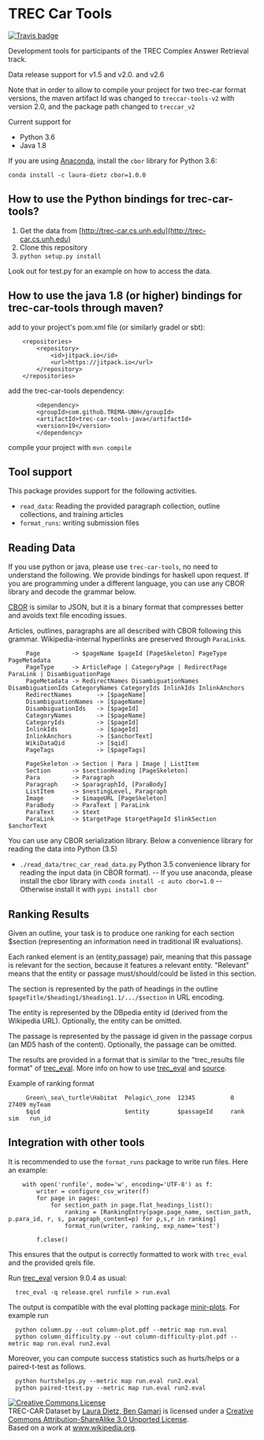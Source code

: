 # TREC Car Tools

[![Travis badge](https://travis-ci.org/TREMA-UNH/trec-car-tools.svg?branch=master)](https://travis-ci.org/TREMA-UNH/trec-car-tools)

Development tools for participants of the TREC Complex Answer Retrieval track.

Data release support for v1.5 and v2.0. and v2.6

Note that in order to allow to compile your project for two trec-car format versions, the maven artifact Id was changed to `treccar-tools-v2` with version 2.0, and the package path changed to `treccar_v2` 


Current support for
- Python 3.6
- Java 1.8

If you are using [Anaconda](https://www.anaconda.com/), install the `cbor`
library for Python 3.6:
```
conda install -c laura-dietz cbor=1.0.0 
```

## How to use the Python bindings for trec-car-tools?

1. Get the data from [http://trec-car.cs.unh.edu](http://trec-car.cs.unh.edu)
2. Clone this repository
3. `python setup.py install`

Look out for test.py for an example on how to access the data.


## How to use the java 1.8 (or higher) bindings for trec-car-tools through maven?

add to your project's pom.xml file (or similarly gradel or sbt):

~~~~
    <repositories>
        <repository>
            <id>jitpack.io</id>
            <url>https://jitpack.io</url>
        </repository>
    </repositories>
~~~~

add the trec-car-tools dependency:

~~~~
        <dependency>     
	    <groupId>com.github.TREMA-UNH</groupId>
	    <artifactId>trec-car-tools-java</artifactId>
	    <version>19</version>
        </dependency>
~~~~

compile your project with `mvn compile`




## Tool support

This package provides support for the following activities.

- `read_data`:  Reading the provided paragraph collection, outline collections, and training articles
- `format_runs`: writing submission files


## Reading Data

If you use python or java, please use `trec-car-tools`, no need to understand the following.  We provide bindings for haskell upon request.  If you are programming under a different language, you can use any CBOR library and decode the grammar below.

[CBOR](cbor.io) is similar to JSON, but it is a binary format that compresses better and avoids text file encoding issues.

Articles, outlines, paragraphs are all described with CBOR following this grammar. Wikipedia-internal hyperlinks are preserved through `ParaLink`s.


~~~~~
     Page         -> $pageName $pageId [PageSkeleton] PageType PageMetadata
     PageType     -> ArticlePage | CategoryPage | RedirectPage ParaLink | DisambiguationPage
     PageMetadata -> RedirectNames DisambiguationNames DisambiguationIds CategoryNames CategoryIds InlinkIds InlinkAnchors
     RedirectNames       -> [$pageName] 
     DisambiguationNames -> [$pageName] 
     DisambiguationIds   -> [$pageId] 
     CategoryNames       -> [$pageName] 
     CategoryIds         -> [$pageId] 
     InlinkIds           -> [$pageId] 
     InlinkAnchors       -> [$anchorText] 
     WikiDataQid         -> [$qid] 
     PageTags            -> [$pageTags] 
     
     PageSkeleton -> Section | Para | Image | ListItem
     Section      -> $sectionHeading [PageSkeleton]
     Para         -> Paragraph
     Paragraph    -> $paragraphId, [ParaBody]
     ListItem     -> $nestingLevel, Paragraph
     Image        -> $imageURL [PageSkeleton]
     ParaBody     -> ParaText | ParaLink
     ParaText     -> $text
     ParaLink     -> $targetPage $targetPageId $linkSection $anchorText
~~~~~

You can use any CBOR serialization library. Below a convenience library for reading the data into Python (3.5)

- `./read_data/trec_car_read_data.py` 
Python 3.5 convenience library for reading the input data (in CBOR format).
-- If you use anaconda, please install the cbor library with `conda install -c auto cbor=1.0`
-- Otherwise install it with `pypi install cbor`

## Ranking Results

Given an outline, your task is to produce one ranking for each section $section (representing an information need in traditional IR evaluations).

Each ranked element is an (entity,passage) pair, meaning that this passage is relevant for the section, because it features a relevant entity. "Relevant" means that the entity or passage must/should/could be listed in this section. 

The section is represented by the path of headings in the outline `$pageTitle/$heading1/$heading1.1/.../$section` in URL encoding.

The entity is represented by the DBpedia entity id (derived from the Wikipedia URL). Optionally, the entity can be omitted.

The passage is represented by the passage id given in the passage corpus (an MD5 hash of the content). Optionally, the passage can be omitted.


The results are provided in a format that is similar to the "trec\_results file format" of [trec_eval](http://trec.nist.gov/trec_eval). More info on how to use [trec_eval](http://stackoverflow.com/questions/4275825/how-to-evaluate-a-search-retrieval-engine-using-trec-eval) and [source](https://github.com/usnistgov/trec_eval).

Example of ranking format
~~~~~
     Green\_sea\_turtle\Habitat  Pelagic\_zone  12345          0     27409 myTeam 
     $qid                        $entity        $passageId     rank  sim   run_id 
~~~~~



## Integration with other tools

It is recommended to use the `format_runs` package to write run files. Here an example:


        with open('runfile', mode='w', encoding='UTF-8') as f:
            writer = configure_csv_writer(f)
            for page in pages:
                for section_path in page.flat_headings_list():
                    ranking = [RankingEntry(page.page_name, section_path, p.para_id, r, s, paragraph_content=p) for p,s,r in ranking]
                    format_run(writer, ranking, exp_name='test')

            f.close()

This ensures that the output is correctly formatted to work with `trec_eval` and the provided qrels file.

Run [trec_eval](https://github.com/usnistgov/trec_eval/blob/master/README) version 9.0.4 as usual:

      trec_eval -q release.qrel runfile > run.eval

The output is compatible with the eval plotting package [minir-plots](https://github.com/laura-dietz/minir-plots). For example run

      python column.py --out column-plot.pdf --metric map run.eval
      python column_difficulty.py --out column-difficulty-plot.pdf --metric map run.eval run2.eval

Moreover, you can compute success statistics such as hurts/helps or a paired-t-test as follows.

      python hurtshelps.py --metric map run.eval run2.eval
      python paired-ttest.py --metric map run.eval run2.eval




<a rel="license" href="http://creativecommons.org/licenses/by-sa/3.0/"><img alt="Creative Commons License" style="border-width:0" src="https://i.creativecommons.org/l/by-sa/3.0/88x31.png" /></a><br /><span xmlns:dct="http://purl.org/dc/terms/" href="http://purl.org/dc/dcmitype/Dataset" property="dct:title" rel="dct:type">TREC-CAR Dataset</span> by <a xmlns:cc="http://creativecommons.org/ns#" href="trec-car.cs.unh.edu" property="cc:attributionName" rel="cc:attributionURL">Laura Dietz, Ben Gamari</a> is licensed under a <a rel="license" href="http://creativecommons.org/licenses/by-sa/3.0/">Creative Commons Attribution-ShareAlike 3.0 Unported License</a>.<br />Based on a work at <a xmlns:dct="http://purl.org/dc/terms/" href="www.wikipedia.org" rel="dct:source">www.wikipedia.org</a>.
